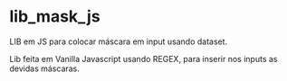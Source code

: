 # lib_mask_js
LIB em JS para colocar máscara em input usando dataset.

Lib feita em Vanilla Javascript usando REGEX, para inserir nos inputs as devidas máscaras.
